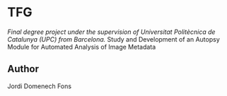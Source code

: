# TFG
*Final degree project under the supervision of Universitat Politècnica de Catalunya (UPC) from Barcelona.*
Study and Development of an Autopsy Module for Automated Analysis of Image Metadata

## Author
Jordi Domenech Fons

